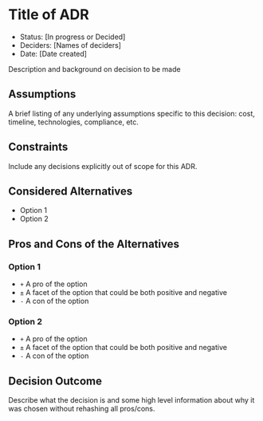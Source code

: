 # Title of ADR <!-- The title should reflect the decision outcome -->

- Status: \[In progress or Decided\]
- Deciders: \[Names of deciders\]
- Date: \[Date created\]

Description and background on decision to be made

## Assumptions

A brief listing of any underlying assumptions specific to this decision: cost, timeline, technologies, compliance, etc.

## Constraints

Include any decisions explicitly out of scope for this ADR.

## Considered Alternatives

- Option 1
- Option 2

## Pros and Cons of the Alternatives

### Option 1

- `+` A pro of the option
- `±` A facet of the option that could be both positive and negative
- `-` A con of the option

### Option 2

- `+` A pro of the option
- `±` A facet of the option that could be both positive and negative
- `-` A con of the option

## Decision Outcome

Describe what the decision is and some high level information about why it was chosen without rehashing all pros/cons.

